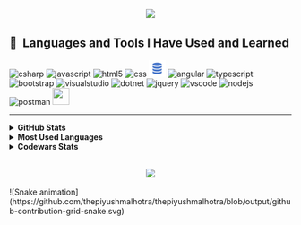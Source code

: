 <p align="center">
  <img src="https://capsule-render.vercel.app/api?type=waving&color=gradient&height=120&section=header&text=Hi%20everyone!🕹️&fontSize=50&animation=fadeIn&theme=cobalt"/>
</p>


<!--**alexandra-mk/alexandra-mk** is a ✨ _special_ ✨ repository because its `README.md` (this file) appears on your GitHub profile.
### Hi there 👋
Here are some ideas to get you started:

- 🔭 I’m currently working on ...
- 🌱 I’m currently learning ...
- 👯 I’m looking to collaborate on ...
- 🤔 I’m looking for help with ...
- 💬 Ask me about ...
- 📫 How to reach me: ...
- 😄 Pronouns: ...
- ⚡ Fun fact: ...
-->
<h2> 🚀 &nbsp;Languages and Tools I Have Used and Learned</h2>
<p align="left">
<img src="https://cdn.jsdelivr.net/gh/devicons/devicon/icons/csharp/csharp-original.svg" alt="csharp" width="30" height="30"/>
<img src="https://cdn.jsdelivr.net/gh/devicons/devicon/icons/javascript/javascript-original.svg" alt="javascript" width="30" height="30"/>
<img src="https://cdn.jsdelivr.net/gh/devicons/devicon/icons/html5/html5-original.svg" alt="html5" width="30" height="30"/>
<img src="https://cdn.jsdelivr.net/gh/devicons/devicon/icons/css3/css3-original.svg" alt="css" width="30" height="30"/>
<img src="https://raw.githubusercontent.com/github/explore/80688e429a7d4ef2fca1e82350fe8e3517d3494d/topics/sql/sql.png" alt="sql" width="30" height="30"/>
<img src="https://cdn.jsdelivr.net/gh/devicons/devicon/icons/angularjs/angularjs-original.svg" alt="angular" width="30" height="30"/>
<img src="https://cdn.jsdelivr.net/gh/devicons/devicon/icons/typescript/typescript-original.svg" alt="typescript" width="30" height="30"/>
<img src="https://cdn.jsdelivr.net/gh/devicons/devicon/icons/bootstrap/bootstrap-original.svg" alt="bootstrap" width="30" height="30"/>
<img src="https://cdn.jsdelivr.net/gh/devicons/devicon/icons/visualstudio/visualstudio-plain.svg" alt="visualstudio" width="30" height="30"/>
<img src="https://cdn.jsdelivr.net/gh/devicons/devicon/icons/dot-net/dot-net-original-wordmark.svg" alt="dotnet" width="30" height="30"/>
<img src="https://cdn.jsdelivr.net/gh/devicons/devicon/icons/jquery/jquery-plain-wordmark.svg" alt="jquery" width="30" height="30"/>
<img src="https://cdn.jsdelivr.net/gh/devicons/devicon/icons/vscode/vscode-original.svg" alt="vscode" width="30" height="30"/>
<img src="https://cdn.jsdelivr.net/gh/devicons/devicon/icons/nodejs/nodejs-original.svg" alt="nodejs" width="30" height="30"/>
<img src="https://www.vectorlogo.zone/logos/getpostman/getpostman-icon.svg" alt="postman" width="30" height="30"/>
<img src="https://raw.githubusercontent.com/file-icons/icons/master/svg/Fork.svg" width="30" height="30"/>
</p>
<hr/>
<details>
<summary><strong>GitHub Stats</strong></summary>
<br/>
<img src="https://github-readme-stats.vercel.app/api?username=alexandra-mk&show_icons=true&theme=radical">
</details>
<!--![Anurag's GitHub stats](https://github-readme-stats.vercel.app/api?username=alexandra-mk&show_icons=true&theme=radical)-->
<details>
<summary><strong>Most Used Languages</strong></summary>
<br/>
<img src="https://github-readme-stats.vercel.app/api/top-langs/?username=alexandra-mk&layout=compact&theme=radical">
<!--[![Top Langs](https://github-readme-stats.vercel.app/api/top-langs/?username=alexandra-mk&layout=compact&theme=radical)](https://github.com/anuraghazra/github-readme-stats)-->
</details>
<details>
<summary><strong>Codewars Stats</strong></summary>
<br/>
<img src="https://github.r2v.ch/codewars?user=alexandra_K&top_languages=true&theme=nightowl&stroke=white">
</details>
<br/>
<p align="center">
<img src="https://capsule-render.vercel.app/api?type=waving&color=gradient&height=120&section=footer&animation=fadeIn&theme=cobalt"/>
</p>
![Snake animation](https://github.com/thepiyushmalhotra/thepiyushmalhotra/blob/output/github-contribution-grid-snake.svg)
